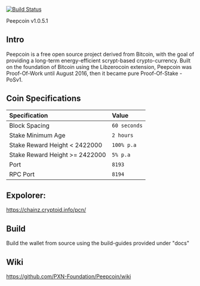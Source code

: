 [![Build Status](https://travis-ci.com/PXN-Foundation/Peepcoin.svg?branch=master)](https://travis-ci.com/PXN-Foundation/Peepcoin)

Peepcoin v1.0.5.1
## Intro

Peepcoin is a free open source project derived from Bitcoin, with the goal of providing a long-term energy-efficient scrypt-based crypto-currency. Built on the foundation of Bitcoin using the Libzerocoin extension, Peepcoin was Proof-Of-Work until August 2016, then it became pure Proof-Of-Stake - PoSv1. 

## Coin Specifications

| Specification | Value |
|:-----------|:-----------|
| Block Spacing | `60 seconds` |
| Stake Minimum Age | `2 hours` |
 | Stake Reward Height < 2422000 | `100% p.a` | 
 | Stake Reward Height >= 2422000 | `5% p.a` |
| Port | `8193` |
| RPC Port | `8194` |

## Expolorer:
https://chainz.cryptoid.info/pcn/

## Build
Build the wallet from source using the build-guides provided under "docs"


## Wiki
https://github.com/PXN-Foundation/Peepcoin/wiki
